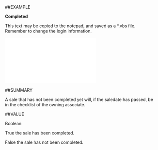 
##EXAMPLE

**Completed**

This text may be copied to the notepad, and saved as a *.vbs file. Remember to change the login information.

![](..\..\Examples\vbs\SOSale.Completed.vbs.txt)


##SUMMARY

A sale that has not been completed yet will, if the saledate has passed, be in the checklist of the owning associate.


##VALUE

Boolean


True  the sale has been completed.


False  the sale has not been completed.

